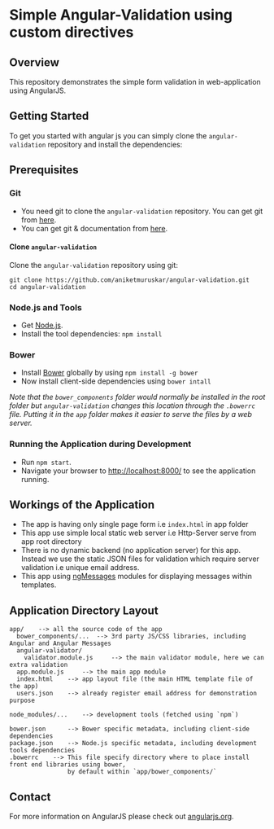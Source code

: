 # Simple Angular-Validation using custom directives


## Overview

This repository demonstrates the simple form validation in web-application using AngularJS.


## Getting Started

To get you started with angular js you can simply clone the `angular-validation` repository and install the dependencies:

## Prerequisites

### Git

* You need git to clone the `angular-validation` repository. You can get git from  [here][git-home].
* You can get git & documentation from [here][git-home].

#### Clone `angular-validation`

Clone the `angular-validation` repository using git:

```
git clone https://github.com/aniketmuruskar/angular-validation.git
cd angular-validation
```

### Node.js and Tools

* Get [Node.js][node-download].
* Install the tool dependencies: `npm install`

### Bower

* Install [Bower][bower] globally by using `npm install -g bower`
* Now install client-side dependencies using `bower intall`


*Note that the `bower_components` folder would normally be installed in the root folder but
`angular-validation` changes this location through the `.bowerrc` file. Putting it in the `app` folder
makes it easier to serve the files by a web server.*

### Running the Application during Development

* Run `npm start`.
* Navigate your browser to [http://localhost:8000/](http://localhost:8000/) to see the application running.


## Workings of the Application

* The app is having only single page form i.e `index.html` in app folder
* This app use simple local static web server i.e Http-Server serve from app root directory
* There is no dynamic backend (no application server) for this app. Instead we use the
  static JSON files for validation which require server validation i.e unique email address.
* This app using [ngMessages][angular-messages] modules for displaying messages within templates.


## Application Directory Layout

```
app/	--> all the source code of the app
  bower_components/...	--> 3rd party JS/CSS libraries, including Angular and Angular Messages
  angular-validator/
  	validator.module.js 	--> the main validator module, here we can extra validation
  app.module.js 	--> the main app module
  index.html 	--> app layout file (the main HTML template file of the app)
  users.json 	--> already register email address for demonstration purpose

node_modules/...	--> development tools (fetched using `npm`)

bower.json 		--> Bower specific metadata, including client-side dependencies
package.json 	--> Node.js specific metadata, including development tools dependencies
.bowerrc 	--> This file specify directory where to place install front end libraries using bower, 
				by default within `app/bower_components/`
```


## Contact

For more information on AngularJS please check out [angularjs.org][angularjs].

[bower]: http://bower.io/
[git-home]: https://git-scm.com
[git-setup]: https://help.github.com/articles/set-up-git/
[node-download]: https://nodejs.org/en/download/package-manager/
[angular-messages]: https://docs.angularjs.org/api/ngMessages
[angularjs]: https://angularjs.org/
